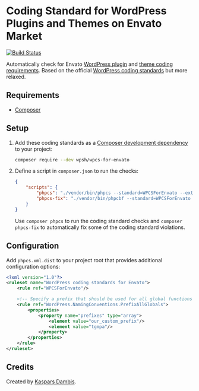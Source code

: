 # Coding Standard for WordPress Plugins and Themes on Envato Market

[![Build Status](https://travis-ci.com/wpsh/wpcs-for-envato.svg?branch=master)](https://travis-ci.com/wpsh/wpcs-for-envato)

Automatically check for Envato [WordPress plugin](https://help.author.envato.com/hc/en-us/articles/360000481223-WordPress-Theme-Plugin-Requirements) and [theme coding requirements](https://help.author.envato.com/hc/en-us/articles/360000479946-WordPress-Theme-Coding-Requirements). Based on the official [WordPress coding standards](https://github.com/WordPress-Coding-Standards/WordPress-Coding-Standards) but more relaxed.


## Requirements

- [Composer](https://getcomposer.org)


## Setup

1. Add these coding standards as a [Composer development dependency](https://packagist.org/packages/wpsh/wpcs-for-envato) to your project:

	```bash
	composer require --dev wpsh/wpcs-for-envato
	```

2. Define a script in `composer.json` to run the checks:

	```json
	{
		"scripts": {
			"phpcs": "./vendor/bin/phpcs --standard=WPCSForEnvato --extensions=php",
			"phpcs-fix": "./vendor/bin/phpcbf --standard=WPCSForEnvato --extensions=php"
		}
	}
	```

	Use `composer phpcs` to run the coding standard checks and `composer phpcs-fix` to automatically fix some of the coding standard violations.


## Configuration

Add `phpcs.xml.dist` to your project root that provides additional configuration options:

```xml
<?xml version="1.0"?>
<ruleset name="WordPress coding standards for Envato">
	<rule ref="WPCSForEnvato"/>

	<!-- Specify a prefix that should be used for all global functions and variables. -->
	<rule ref="WordPress.NamingConventions.PrefixAllGlobals">
		<properties>
			<property name="prefixes" type="array">
				<element value="our_custom_prefix"/>
				<element value="tgmpa"/>
			</property>
		</properties>
	</rule>
</ruleset>
```

## Credits

Created by [Kaspars Dambis](https://kaspars.net).
